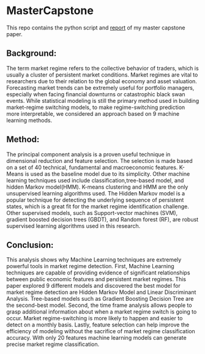 # MasterCapstone
This repo contains the python script and [report](https://github.com/OscarTheFE/MasterCapstone/blob/main/Capstone_Project__Market_Regime.pdf) of my master capstone paper. 
## Background: 
The term market regime refers to the collective behavior of traders, which is usually a
cluster of persistent market conditions. Market regimes are vital to researchers due to their relation to the
global economy and asset valuation. Forecasting market trends can be extremely useful for portfolio managers,
especially when facing financial downturns or catastrophic black swan events. While statistical modeling is still
the primary method used in building market-regime switching models, to make regime-switching prediction
more interpretable, we considered an approach based on 9 machine learning methods.
## Method: 
The principal component analysis is a proven useful technique in dimensional reduction and
feature selection. The selection is made based on a set of 40 technical, fundamental and macroeconomic features.
K-Means is used as the baseline model due to its simplicity. Other machine learning techniques used
include classification,tree-based model, and hidden Markov model(HMM). K-means clustering and HMM are
the only unsupervised learning algorithms used. The Hidden Markov model is a popular technique for detecting
the underlying sequence of persistent states, which is a great fit for the market regime identification challenge.
Other supervised models, such as Support-vector machines (SVM), gradient boosted decision trees (GBDT),
and Random forest (RF), are robust supervised learning algorithms used in this research.
## Conclusion:
This analysis shows why Machine Learning techniques are extremely powerful tools in market regime
detection. First, Machine Learning techniques are capable of providing evidence of significant relationships
between public economic features and persistent market regimes. This paper explored 9 different models and
discovered the best model for market regime detection are Hidden Markov Model and Linear Discriminant
Analysis. Tree-based models such as Gradient Boosting Decision Tree are the second-best model. Second,
the time frame analysis allows people to grasp additional information about when a market regime switch is
going to occur. Market regime-switching is more likely to happen and easier to detect on a monthly basis.
Lastly, feature selection can help improve the efficiency of modeling without the sacrifice of market regime
classification accuracy. With only 20 features machine learning models can generate precise market regime
classification.
